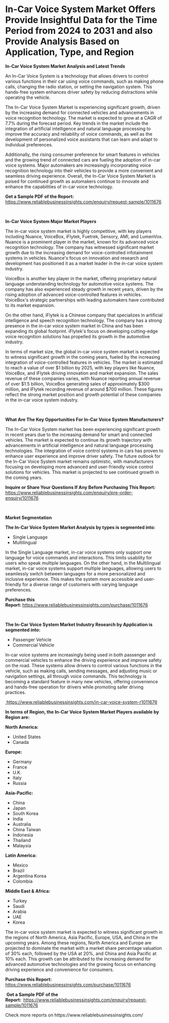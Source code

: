 <p><h1>In-Car Voice System Market Offers Provide Insightful Data for the Time Period from 2024 to 2031 and also Provide Analysis Based on Application, Type, and Region</h1></p><p><strong>In-Car Voice System Market Analysis and Latest Trends</strong></p>
<p><p>An In-Car Voice System is a technology that allows drivers to control various functions in their car using voice commands, such as making phone calls, changing the radio station, or setting the navigation system. This hands-free system enhances driver safety by reducing distractions while operating the vehicle.</p><p>The In-Car Voice System Market is experiencing significant growth, driven by the increasing demand for connected vehicles and advancements in voice recognition technology. The market is expected to grow at a CAGR of 7.7% during the forecast period. Key trends in the market include the integration of artificial intelligence and natural language processing to improve the accuracy and reliability of voice commands, as well as the development of personalized voice assistants that can learn and adapt to individual preferences.</p><p>Additionally, the rising consumer preference for smart features in vehicles and the growing trend of connected cars are fueling the adoption of in-car voice systems. Major automakers are increasingly incorporating voice recognition technology into their vehicles to provide a more convenient and seamless driving experience. Overall, the In-Car Voice System Market is poised for continued growth as automakers continue to innovate and enhance the capabilities of in-car voice technology.</p></p>
<p><strong>Get a Sample PDF of the Report:&nbsp;</strong> <a href="https://www.reliablebusinessinsights.com/enquiry/request-sample/1011676">https://www.reliablebusinessinsights.com/enquiry/request-sample/1011676</a></p>
<p>&nbsp;</p>
<p><strong>In-Car Voice System Major Market Players</strong></p>
<p><p>The in-car voice system market is highly competitive, with key players including Nuance, VoiceBox, iFlytek, Fuetrek, Sensory, AMI, and LumenVox. Nuance is a prominent player in the market, known for its advanced voice recognition technology. The company has witnessed significant market growth due to the increasing demand for voice-controlled infotainment systems in vehicles. Nuance's focus on innovation and research and development has positioned it as a market leader in the in-car voice system industry.</p><p>VoiceBox is another key player in the market, offering proprietary natural language understanding technology for automotive voice systems. The company has also experienced steady growth in recent years, driven by the rising adoption of advanced voice-controlled features in vehicles. VoiceBox's strategic partnerships with leading automakers have contributed to its market expansion.</p><p>On the other hand, iFlytek is a Chinese company that specializes in artificial intelligence and speech recognition technology. The company has a strong presence in the in-car voice system market in China and has been expanding its global footprint. iFlytek's focus on developing cutting-edge voice recognition solutions has propelled its growth in the automotive industry.</p><p>In terms of market size, the global in-car voice system market is expected to witness significant growth in the coming years, fueled by the increasing integration of voice-controlled features in vehicles. The market is estimated to reach a value of over $1 billion by 2025, with key players like Nuance, VoiceBox, and iFlytek driving innovation and market expansion. The sales revenue of these companies varies, with Nuance reporting annual revenue of over $1.5 billion, VoiceBox generating sales of approximately $300 million, and iFlytek recording revenue of around $700 million. These figures reflect the strong market position and growth potential of these companies in the in-car voice system industry.</p></p>
<p>&nbsp;</p>
<p><strong>What Are The Key Opportunities For In-Car Voice System Manufacturers?</strong></p>
<p><p>The In-Car Voice System market has been experiencing significant growth in recent years due to the increasing demand for smart and connected vehicles. The market is expected to continue its growth trajectory with advancements in artificial intelligence and natural language processing technologies. The integration of voice control systems in cars has proven to enhance user experience and improve driver safety. The future outlook for the In-Car Voice System market remains optimistic, with manufacturers focusing on developing more advanced and user-friendly voice control solutions for vehicles. This market is projected to see continued growth in the coming years.</p></p>
<p><strong>Inquire or Share Your Questions If Any Before Purchasing This Report:</strong> <a href="https://www.reliablebusinessinsights.com/enquiry/pre-order-enquiry/1011676">https://www.reliablebusinessinsights.com/enquiry/pre-order-enquiry/1011676</a></p>
<p>&nbsp;</p>
<p><strong>Market Segmentation</strong></p>
<p><strong>The In-Car Voice System Market Analysis by types is segmented into:</strong></p>
<p><ul><li>Single Language</li><li>Multilingual</li></ul></p>
<p><p>In the Single Language market, in-car voice systems only support one language for voice commands and interactions. This limits usability for users who speak multiple languages. On the other hand, in the Multilingual market, in-car voice systems support multiple languages, allowing users to seamlessly switch between languages for a more personalized and inclusive experience. This makes the system more accessible and user-friendly for a diverse range of customers with varying language preferences.</p></p>
<p><strong>Purchase this Report:&nbsp;</strong><a href="https://www.reliablebusinessinsights.com/purchase/1011676">https://www.reliablebusinessinsights.com/purchase/1011676</a></p>
<p>&nbsp;</p>
<p><strong>The In-Car Voice System Market Industry Research by Application is segmented into:</strong></p>
<p><ul><li>Passenger Vehicle</li><li>Commercial Vehicle</li></ul></p>
<p><p>In-car voice systems are increasingly being used in both passenger and commercial vehicles to enhance the driving experience and improve safety on the road. These systems allow drivers to control various functions in the vehicle, such as making calls, sending messages, and adjusting music or navigation settings, all through voice commands. This technology is becoming a standard feature in many new vehicles, offering convenience and hands-free operation for drivers while promoting safer driving practices.</p></p>
<p><a href="https://www.reliablebusinessinsights.com/in-car-voice-system-r1011676">&nbsp;https://www.reliablebusinessinsights.com/in-car-voice-system-r1011676</a></p>
<p><strong>In terms of Region, the In-Car Voice System Market Players available by Region are:</strong></p>
<p>
    <p> <strong> North America: </strong>
        <ul>
            <li>United States</li>
            <li>Canada</li>
        </ul>
        </p> 
    <p> <strong> Europe: </strong>
        <ul>
            <li>Germany</li>
            <li>France</li>
            <li>U.K.</li>
            <li>Italy</li>
            <li>Russia</li>
        </ul>
        </p> 
    <p> <strong> Asia-Pacific: </strong>
        <ul>
            <li>China</li>
            <li>Japan</li>
            <li>South Korea</li>
            <li>India</li>
            <li>Australia</li>
            <li>China Taiwan</li>
            <li>Indonesia</li>
            <li>Thailand</li>
            <li>Malaysia</li>
        </ul>
        </p> 
    <p> <strong> Latin America: </strong>
        <ul>
            <li>Mexico</li>
            <li>Brazil</li>
            <li>Argentina Korea</li>
            <li>Colombia</li>
        </ul>
        </p> 
    <p> <strong> Middle East & Africa: </strong>
        <ul>
            <li>Turkey</li>
            <li>Saudi</li>
            <li>Arabia</li>
            <li>UAE</li>
            <li>Korea</li>
        </ul>
    </p>
    </p>
<p><p>The in-car voice system market is expected to witness significant growth in the regions of North America, Asia Pacific, Europe, USA, and China in the upcoming years. Among these regions, North America and Europe are projected to dominate the market with a market share percentage valuation of 30% each, followed by the USA at 20%, and China and Asia Pacific at 10% each. This growth can be attributed to the increasing demand for advanced automotive technologies and the growing focus on enhancing driving experience and convenience for consumers.</p></p>
<p><strong>Purchase this Report: </strong><a href="https://www.reliablebusinessinsights.com/purchase/1011676">https://www.reliablebusinessinsights.com/purchase/1011676</a></p>
<p>&nbsp;<strong>Get a Sample PDF of the Report:&nbsp;&nbsp;</strong><a href="https://www.reliablebusinessinsights.com/enquiry/request-sample/1011676">https://www.reliablebusinessinsights.com/enquiry/request-sample/1011676</a></p>
<p><strong></strong></p>
<p>Check more reports on https://www.reliablebusinessinsights.com/</p>